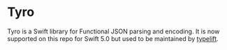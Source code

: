 Tyro
======

Tyro is a Swift library for Functional JSON parsing and encoding.  It is now supported on this repo for Swift 5.0 but used 
to be maintained by [typelift](https://github.com/typelift/tyro).
